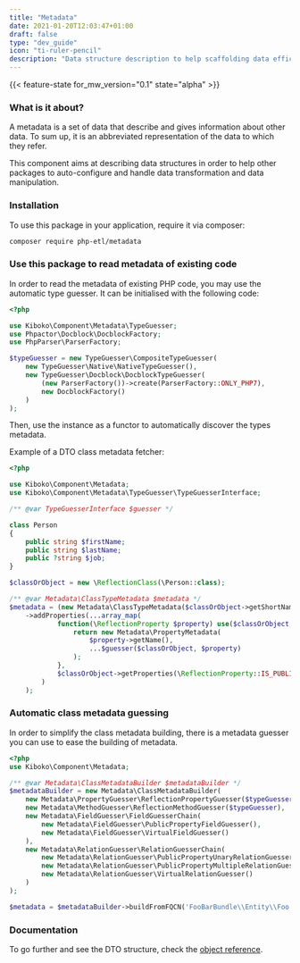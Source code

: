 ```yaml
---
title: "Metadata"
date: 2021-01-20T12:03:47+01:00
draft: false
type: "dev_guide"
icon: "ti-ruler-pencil"
description: "Data structure description to help scaffolding data efficiently"
---
```


{{< feature-state for_mw_version="0.1" state="alpha" >}}


### What is it about?

A metadata is a set of data that describe and gives information about other data. 
To sum up, it is an abbreviated representation of the data to which they refer.

This component aims at describing data structures in order to help
other packages to auto-configure and handle data transformation
and data manipulation.

### Installation

To use this package in your application, require it via composer:

```bash
composer require php-etl/metadata
```

### Use this package to read metadata of existing code

In order to read the metadata of existing PHP code, you may use the 
automatic type guesser. It can be initialised with the following code:

```php
<?php

use Kiboko\Component\Metadata\TypeGuesser;
use Phpactor\Docblock\DocblockFactory;
use PhpParser\ParserFactory;

$typeGuesser = new TypeGuesser\CompositeTypeGuesser(
    new TypeGuesser\Native\NativeTypeGuesser(),
    new TypeGuesser\Docblock\DocblockTypeGuesser(
        (new ParserFactory())->create(ParserFactory::ONLY_PHP7),
        new DocblockFactory()
    )
);
```

Then, use the instance as a functor to automatically discover the types metadata.

Example of a DTO class metadata fetcher:

```php
<?php

use Kiboko\Component\Metadata;
use Kiboko\Component\Metadata\TypeGuesser\TypeGuesserInterface;

/** @var TypeGuesserInterface $guesser */

class Person
{
    public string $firstName;
    public string $lastName;
    public ?string $job;
}

$classOrObject = new \ReflectionClass(\Person::class);

/** @var Metadata\ClassTypeMetadata $metadata */
$metadata = (new Metadata\ClassTypeMetadata($classOrObject->getShortName(), $classOrObject->getNamespaceName()))
    ->addProperties(...array_map(
            function(\ReflectionProperty $property) use($classOrObject, $guesser) {
                return new Metadata\PropertyMetadata(
                    $property->getName(),
                    ...$guesser($classOrObject, $property)
                );
            },
            $classOrObject->getProperties(\ReflectionProperty::IS_PUBLIC)
        )
    );
``` 

### Automatic class metadata guessing

In order to simplify the class metadata building, there is a metadata guesser you can 
use to ease the building of metadata.

```php
<?php
use Kiboko\Component\Metadata;

/** @var Metadata\ClassMetadataBuilder $metadataBuilder */
$metadataBuilder = new Metadata\ClassMetadataBuilder(
    new Metadata\PropertyGuesser\ReflectionPropertyGuesser($typeGuesser),
    new Metadata\MethodGuesser\ReflectionMethodGuesser($typeGuesser),
    new Metadata\FieldGuesser\FieldGuesserChain(
        new Metadata\FieldGuesser\PublicPropertyFieldGuesser(),
        new Metadata\FieldGuesser\VirtualFieldGuesser()
    ),
    new Metadata\RelationGuesser\RelationGuesserChain(
        new Metadata\RelationGuesser\PublicPropertyUnaryRelationGuesser(),
        new Metadata\RelationGuesser\PublicPropertyMultipleRelationGuesser(),
        new Metadata\RelationGuesser\VirtualRelationGuesser()
    )
);

$metadata = $metadataBuilder->buildFromFQCN('FooBarBundle\\Entity\\Foo');
```

### Documentation

To go further and see the DTO structure, check the [object reference].

[dummy phpdoc]: src/Guesser/Native/DummyTypeGuesser.php
[dummy native]: src/Guesser/Native/DummyTypeGuesser.php
[object reference]: https://github.com/php-etl/metadata/blob/master/docs/index.md

